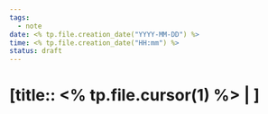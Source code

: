 ```yaml
---
tags:
  - note
date: <% tp.file.creation_date("YYYY-MM-DD") %>
time: <% tp.file.creation_date("HH:mm") %>
status: draft
---
```


# [title:: <% tp.file.cursor(1) %> | ]

